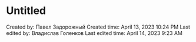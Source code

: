 # Untitled

Created by: Павел Задорожный
Created time: April 13, 2023 10:24 PM
Last edited by: Владислав Голенков
Last edited time: April 14, 2023 9:23 AM